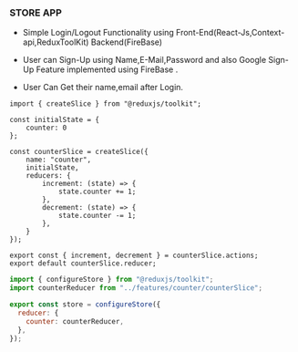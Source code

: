 ### STORE APP

- Simple Login/Logout Functionality using Front-End(React-Js,Context-api,ReduxToolKit) Backend(FireBase)

- User can Sign-Up using Name,E-Mail,Password and also Google Sign-Up Feature implemented using FireBase .

- User Can Get their name,email after Login.

```
import { createSlice } from "@reduxjs/toolkit";

const initialState = {
    counter: 0
};

const counterSlice = createSlice({
    name: "counter",
    initialState,
    reducers: {
        increment: (state) => {
            state.counter += 1;
        },
        decrement: (state) => {
            state.counter -= 1;
        },
    }
});

export const { increment, decrement } = counterSlice.actions;
export default counterSlice.reducer;
```

```js
import { configureStore } from "@reduxjs/toolkit";
import counterReducer from "../features/counter/counterSlice";

export const store = configureStore({
  reducer: {
    counter: counterReducer,
  },
});
```